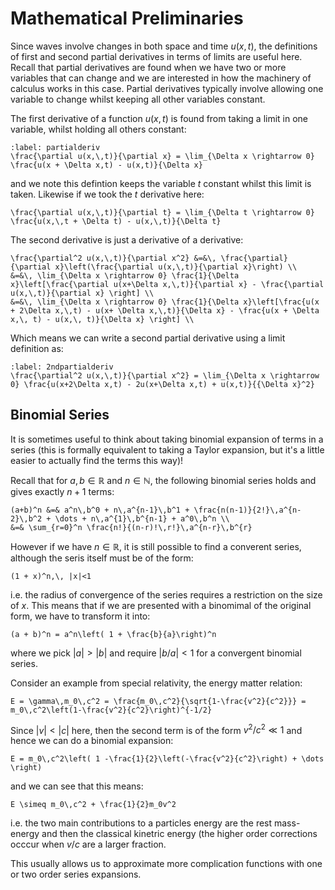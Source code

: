 # Mathematical Preliminaries

Since waves involve changes in both space and time $u(x,\,t)$, the definitions of first and second partial derivatives in terms of limits
are useful here.  Recall that partial derivatives are found when we have two or more variables that can change and we are interested in 
how the machinery of calculus works in this case.  Partial derivatives typically involve allowing one variable to change whilst keeping 
all other variables constant.

The first derivative of a function $u(x,\,t)$ is found from taking a limit in one variable, whilst holding all others constant:

```{math}
:label: partialderiv
\frac{\partial u(x,\,t)}{\partial x} = \lim_{\Delta x \rightarrow 0} \frac{u(x + \Delta x,t) - u(x,t)}{\Delta x} 
```
and we note this defintion keeps the variable $t$ constant whilst this limit is taken.  Likewise if we took the $t$ derivative here:
```{math}
\frac{\partial u(x,\,t)}{\partial t} = \lim_{\Delta t \rightarrow 0} \frac{u(x,\,t + \Delta t) - u(x,\,t)}{\Delta t} 
```
The second derivative is just a derivative of a derivative:
```{math}
\frac{\partial^2 u(x,\,t)}{\partial x^2} &=&\, \frac{\partial}{\partial x}\left(\frac{\partial u(x,\,t)}{\partial x}\right) \\
&=&\, \lim_{\Delta x \rightarrow 0} \frac{1}{\Delta x}\left[\frac{\partial u(x+\Delta x,\,t)}{\partial x} - \frac{\partial u(x,\,t)}{\partial x} \right] \\
&=&\, \lim_{\Delta x \rightarrow 0} \frac{1}{\Delta x}\left[\frac{u(x + 2\Delta x,\,t) - u(x+ \Delta x,\,t)}{\Delta x} - \frac{u(x + \Delta x,\, t) - u(x,\, t)}{\Delta x} \right] \\
```
Which means we can write a second partial derivative using a limit definition as:
```{math}
:label: 2ndpartialderiv
\frac{\partial^2 u(x,\,t)}{\partial x^2} = \lim_{\Delta x \rightarrow 0} \frac{u(x+2\Delta x,t) - 2u(x+\Delta x,t) + u(x,t)}{{\Delta x}^2} 
```

## Binomial Series

It is sometimes useful to think about taking binomial expansion of terms in a series (this is formally equivalent to taking a Taylor expansion, but it's a little 
easier to actually find the terms this way)!

Recall that for $a,\, b \in \mathbb{R}$ and $n \in \mathbb{N}$, the following binomial series holds and gives exactly $n+1$ terms:
```{math}
(a+b)^n &=& a^n\,b^0 + n\,a^{n-1}\,b^1 + \frac{n(n-1)}{2!}\,a^{n-2}\,b^2 + \dots + n\,a^{1}\,b^{n-1} + a^0\,b^n \\
&=& \sum_{r=0}^n \frac{n!}{(n-r)!\,r!}\,a^{n-r}\,b^{r}
```
However if we have $n \in \mathbb{R}$, it is still possible to find a converent series, although the seris itself must be of the form:
```{math}
(1 + x)^n,\, |x|<1
``` 
i.e. the radius of convergence of the series requires a restriction on the size of $x$.  This means that if we are presented with a binomimal of the 
original form, we have to transform it into:
```{math}
(a + b)^n = a^n\left( 1 + \frac{b}{a}\right)^n
```
where we pick $|a| > |b|$ and require $|b / a| < 1$ for a convergent binomial series.  

Consider an example from special relativity, the energy matter relation:
```{math}
E = \gamma\,m_0\,c^2 = \frac{m_0\,c^2}{\sqrt{1-\frac{v^2}{c^2}}} = m_0\,c^2\left(1-\frac{v^2}{c^2}\right)^{-1/2} 
```
Since $|v| < |c|$ here, then the second term is of the form $v^2/c^2 \ll 1$ and hence we can do a binomial expansion:
```{math}
E = m_0\,c^2\left( 1 -\frac{1}{2}\left(-\frac{v^2}{c^2}\right) + \dots \right)
```
and we can see that this means:
```{math}
E \simeq m_0\,c^2 + \frac{1}{2}m_0v^2 
```
i.e. the two main contributions to a particles energy are the rest mass-energy and then the classical kinetric energy (the higher order corrections 
occcur when $v/c$ are a larger fraction.

This usually allows us to approximate more complication functions with one or two order series expansions.

